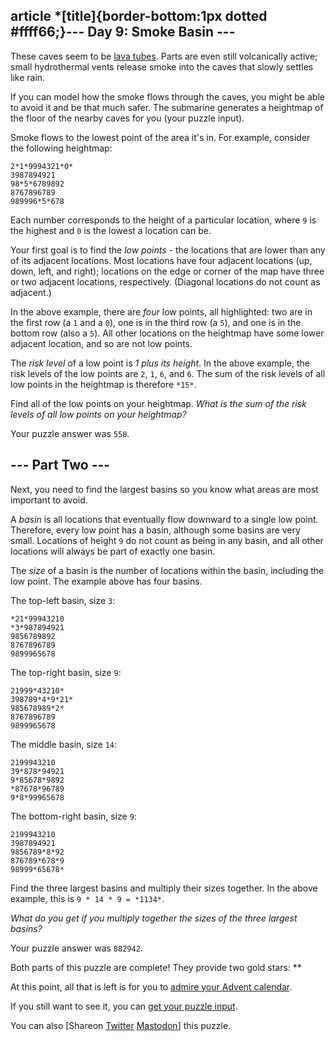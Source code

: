 
article \*[title]{border-bottom:1px dotted #ffff66;}--- Day 9: Smoke Basin ---
--------------------------

These caves seem to be [lava tubes](https://en.wikipedia.org/wiki/Lava_tube). Parts are even still volcanically active; small hydrothermal vents release smoke into the caves that slowly settles like rain.


If you can model how the smoke flows through the caves, you might be able to avoid it and be that much safer. The submarine generates a heightmap of the floor of the nearby caves for you (your puzzle input).


Smoke flows to the lowest point of the area it's in. For example, consider the following heightmap:



```
2*1*9994321*0*
3987894921
98*5*6789892
8767896789
989996*5*678

```

Each number corresponds to the height of a particular location, where `9` is the highest and `0` is the lowest a location can be.


Your first goal is to find the *low points* - the locations that are lower than any of its adjacent locations. Most locations have four adjacent locations (up, down, left, and right); locations on the edge or corner of the map have three or two adjacent locations, respectively. (Diagonal locations do not count as adjacent.)


In the above example, there are *four* low points, all highlighted: two are in the first row (a `1` and a `0`), one is in the third row (a `5`), and one is in the bottom row (also a `5`). All other locations on the heightmap have some lower adjacent location, and so are not low points.


The *risk level* of a low point is *1 plus its height*. In the above example, the risk levels of the low points are `2`, `1`, `6`, and `6`. The sum of the risk levels of all low points in the heightmap is therefore `*15*`.


Find all of the low points on your heightmap. *What is the sum of the risk levels of all low points on your heightmap?*



Your puzzle answer was `558`.

--- Part Two ---
----------------

Next, you need to find the largest basins so you know what areas are most important to avoid.


A *basin* is all locations that eventually flow downward to a single low point. Therefore, every low point has a basin, although some basins are very small. Locations of height `9` do not count as being in any basin, and all other locations will always be part of exactly one basin.


The *size* of a basin is the number of locations within the basin, including the low point. The example above has four basins.


The top-left basin, size `3`:



```
*21*99943210
*3*987894921
9856789892
8767896789
9899965678

```

The top-right basin, size `9`:



```
21999*43210*
398789*4*9*21*
985678989*2*
8767896789
9899965678

```

The middle basin, size `14`:



```
2199943210
39*878*94921
9*85678*9892
*87678*96789
9*8*99965678

```

The bottom-right basin, size `9`:



```
2199943210
3987894921
9856789*8*92
876789*678*9
98999*65678*

```

Find the three largest basins and multiply their sizes together. In the above example, this is `9 * 14 * 9 = *1134*`.


*What do you get if you multiply together the sizes of the three largest basins?*



Your puzzle answer was `882942`.

Both parts of this puzzle are complete! They provide two gold stars: \*\*


At this point, all that is left is for you to [admire your Advent calendar](/2021).


If you still want to see it, you can [get your puzzle input](9/input).


You can also [Shareon
 [Twitter](https://twitter.com/intent/tweet?text=I%27ve+completed+%22Smoke+Basin%22+%2D+Day+9+%2D+Advent+of+Code+2021&url=https%3A%2F%2Fadventofcode%2Ecom%2F2021%2Fday%2F9&related=ericwastl&hashtags=AdventOfCode)
[Mastodon](javascript:void(0);)] this puzzle.


